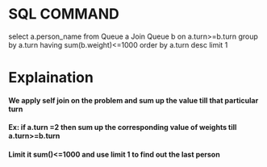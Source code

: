 # SQL COMMAND

select a.person_name
from Queue a Join Queue b
on a.turn>=b.turn
group by a.turn
having sum(b.weight)<=1000
order by a.turn desc
limit 1


# Explaination 
#### We apply self join on the problem and sum up the value till that particular turn 
#### Ex: if a.turn =2 then sum up the corresponding value of weights till a.turn>=b.turn
#### Limit it sum()<=1000 and use limit 1 to find out the last person

